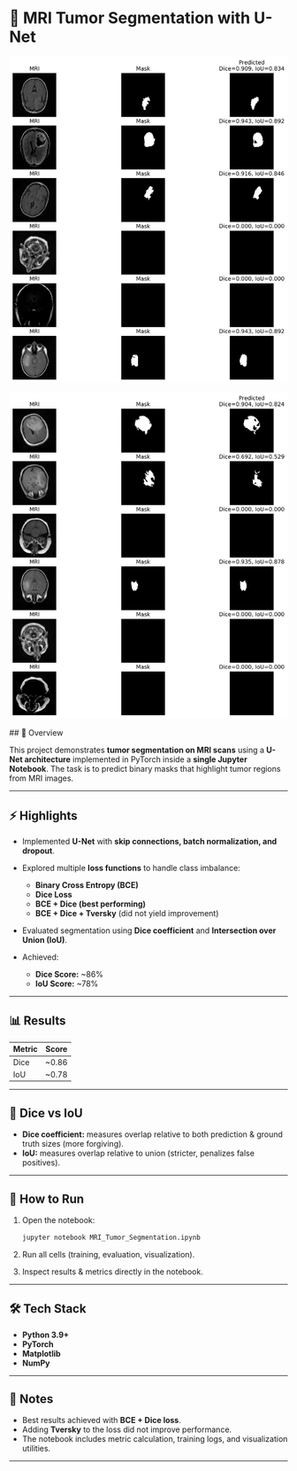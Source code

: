 

# 🧠 MRI Tumor Segmentation with U-Net

<p align="center">
  <img src="mri_predictions_2.png" alt="Sample Results" width="700"/>
</p>
<p align="center">
  <img src="mri_predictions_1.png" alt="Sample Results" width="700"/>
</p>
## 📌 Overview

This project demonstrates **tumor segmentation on MRI scans** using a **U-Net architecture** implemented in PyTorch inside a **single Jupyter Notebook**.
The task is to predict binary masks that highlight tumor regions from MRI images.

---

## ⚡ Highlights

* Implemented **U-Net** with **skip connections, batch normalization, and dropout**.
* Explored multiple **loss functions** to handle class imbalance:

  * **Binary Cross Entropy (BCE)**
  * **Dice Loss**
  * **BCE + Dice (best performing)**
  * **BCE + Dice + Tversky** (did not yield improvement)
* Evaluated segmentation using **Dice coefficient** and **Intersection over Union (IoU)**.
* Achieved:

  * **Dice Score:** \~86%
  * **IoU Score:** \~78%

---

## 📊 Results


| Metric | Score  |
| ------ | ------ |
| Dice   | \~0.86 |
| IoU    | \~0.78 |

---

## 🧮 Dice vs IoU

* **Dice coefficient:** measures overlap relative to both prediction & ground truth sizes (more forgiving).
* **IoU:** measures overlap relative to union (stricter, penalizes false positives).

---

## 🚀 How to Run

1. Open the notebook:

   ```bash
   jupyter notebook MRI_Tumor_Segmentation.ipynb
   ```
2. Run all cells (training, evaluation, visualization).
3. Inspect results & metrics directly in the notebook.

---

## 🛠️ Tech Stack

* **Python 3.9+**
* **PyTorch**
* **Matplotlib**
* **NumPy**

---

## 📜 Notes

* Best results achieved with **BCE + Dice loss**.
* Adding **Tversky** to the loss did not improve performance.
* The notebook includes metric calculation, training logs, and visualization utilities.

---
